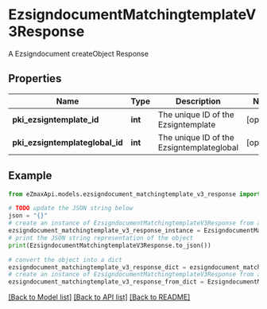 # EzsigndocumentMatchingtemplateV3Response

A Ezsigndocument createObject Response

## Properties

Name | Type | Description | Notes
------------ | ------------- | ------------- | -------------
**pki_ezsigntemplate_id** | **int** | The unique ID of the Ezsigntemplate | [optional] 
**pki_ezsigntemplateglobal_id** | **int** | The unique ID of the Ezsigntemplateglobal | [optional] 

## Example

```python
from eZmaxApi.models.ezsigndocument_matchingtemplate_v3_response import EzsigndocumentMatchingtemplateV3Response

# TODO update the JSON string below
json = "{}"
# create an instance of EzsigndocumentMatchingtemplateV3Response from a JSON string
ezsigndocument_matchingtemplate_v3_response_instance = EzsigndocumentMatchingtemplateV3Response.from_json(json)
# print the JSON string representation of the object
print(EzsigndocumentMatchingtemplateV3Response.to_json())

# convert the object into a dict
ezsigndocument_matchingtemplate_v3_response_dict = ezsigndocument_matchingtemplate_v3_response_instance.to_dict()
# create an instance of EzsigndocumentMatchingtemplateV3Response from a dict
ezsigndocument_matchingtemplate_v3_response_from_dict = EzsigndocumentMatchingtemplateV3Response.from_dict(ezsigndocument_matchingtemplate_v3_response_dict)
```
[[Back to Model list]](../README.md#documentation-for-models) [[Back to API list]](../README.md#documentation-for-api-endpoints) [[Back to README]](../README.md)


